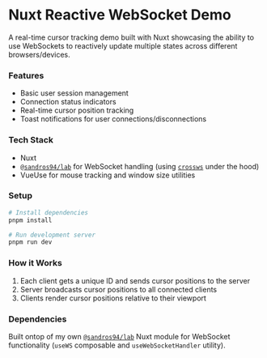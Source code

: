 # Nuxt Reactive WebSocket Demo

A real-time cursor tracking demo built with Nuxt showcasing the ability to use WebSockets to reactively update multiple states across different browsers/devices.

### Features
- Basic user session management
- Connection status indicators
- Real-time cursor position tracking
- Toast notifications for user connections/disconnections

### Tech Stack
- Nuxt
- [`@sandros94/lab`](https://github.com/sandros94/lab) for WebSocket handling (using [`crossws`](https://github.com/unjs/crossws) under the hood)
- VueUse for mouse tracking and window size utilities

### Setup

```bash
# Install dependencies
pnpm install

# Run development server
pnpm run dev
```

### How it Works
1. Each client gets a unique ID and sends cursor positions to the server
2. Server broadcasts cursor positions to all connected clients
3. Clients render cursor positions relative to their viewport

### Dependencies

Built ontop of my own [`@sandros94/lab`](https://github.com/sandros94/lab) Nuxt module for WebSocket functionality (`useWS` composable and `useWebSocketHandler` utility).
